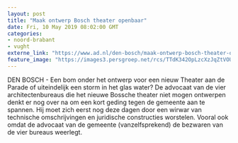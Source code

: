 ```yaml
---
layout: post
title: "Maak ontwerp Bosch theater openbaar"
date: Fri, 10 May 2019 08:02:00 GMT
categories: 
- noord-brabant 
- vught 
externe_link: "https://www.ad.nl/den-bosch/maak-ontwerp-bosch-theater-openbaar~a4f85266/"
feature_image: "https://images3.persgroep.net/rcs/TTdK342OpLzcXzJqZtVOUHmuZcA/diocontent/143489824/_fitwidth/400/?appId=21791a8992982cd8da851550a453bd7f&quality=0.7"
---
```


DEN BOSCH - Een bom onder het ontwerp voor een nieuw Theater aan de Parade of uiteindelijk een storm in het glas water? De advocaat van de vier architectenbureaus die het nieuwe Bossche theater niet mogen ontwerpen denkt er nog over na om een kort geding tegen de gemeente aan te spannen. Hij moet zich eerst nog deze dagen door een wirwar van technische omschrijvingen en juridische constructies worstelen. Vooral ook omdat de advocaat van de gemeente (vanzelfsprekend) de bezwaren van de vier bureaus weerlegt.
